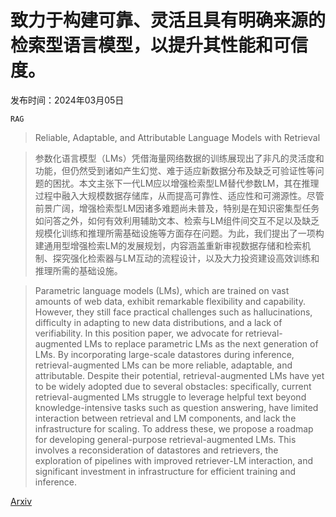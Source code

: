 # 致力于构建可靠、灵活且具有明确来源的检索型语言模型，以提升其性能和可信度。

发布时间：2024年03月05日

`RAG`

> Reliable, Adaptable, and Attributable Language Models with Retrieval

> 参数化语言模型（LMs）凭借海量网络数据的训练展现出了非凡的灵活度和功能，但仍然受到诸如产生幻觉、难于适应新数据分布及缺乏可验证性等问题的困扰。本文主张下一代LM应以增强检索型LM替代参数LM，其在推理过程中融入大规模数据存储库，从而提高可靠性、适应性和可溯源性。尽管前景广阔，增强检索型LM因诸多难题尚未普及，特别是在知识密集型任务如问答之外，如何有效利用辅助文本、检索与LM组件间交互不足以及缺乏规模化训练和推理所需基础设施等方面存在问题。为此，我们提出了一项构建通用型增强检索LM的发展规划，内容涵盖重新审视数据存储和检索机制、探究强化检索器与LM互动的流程设计，以及大力投资建设高效训练和推理所需的基础设施。

> Parametric language models (LMs), which are trained on vast amounts of web data, exhibit remarkable flexibility and capability. However, they still face practical challenges such as hallucinations, difficulty in adapting to new data distributions, and a lack of verifiability. In this position paper, we advocate for retrieval-augmented LMs to replace parametric LMs as the next generation of LMs. By incorporating large-scale datastores during inference, retrieval-augmented LMs can be more reliable, adaptable, and attributable. Despite their potential, retrieval-augmented LMs have yet to be widely adopted due to several obstacles: specifically, current retrieval-augmented LMs struggle to leverage helpful text beyond knowledge-intensive tasks such as question answering, have limited interaction between retrieval and LM components, and lack the infrastructure for scaling. To address these, we propose a roadmap for developing general-purpose retrieval-augmented LMs. This involves a reconsideration of datastores and retrievers, the exploration of pipelines with improved retriever-LM interaction, and significant investment in infrastructure for efficient training and inference.

[Arxiv](https://arxiv.org/abs/2403.03187)